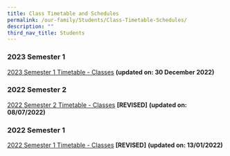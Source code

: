 ```yaml
---
title: Class Timetable and Schedules
permalink: /our-family/Students/Class-Timetable-Schedules/
description: ""
third_nav_title: Students
---
```

### **2023 Semester 1**


  
[2023 Semester 1 Timetable - Classes](/files/Students/Class%20Timetable%20Schedules/2023%20Sem%201%20-%20Classes%2029%20Dec.pdf) **(updated on: 30 December 2022)**  
  

### **2022 Semester 2**


  
[2022 Semester 2 Timetable - Classes](/files/Students/Class%20Timetable%20Schedules/2022%20Sem%202%20Timetable%20-%20Classes%20Revised.pdf) **\[REVISED\]** **(updated on: 08/07/2022)**  

### **2022 Semester 1**


  

[2022 Semester 1 Timetable - Classes](/files/Students/Class%20Timetable%20Schedules/2022%20Sem%201%20Timetable%20-%20Classes%20Revised.pdf) **\[REVISED\]** **(updated on: 13/01/2022)**